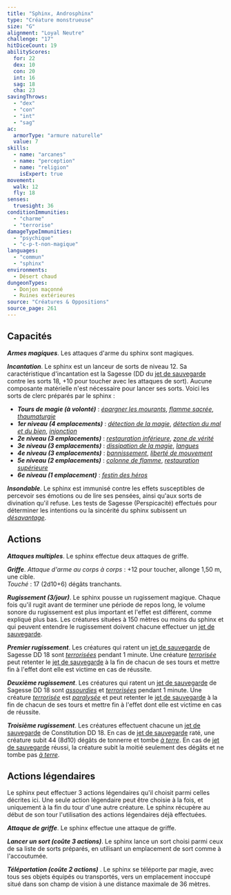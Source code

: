 ```yaml
---
title: "Sphinx, Androsphinx"
type: "Créature monstrueuse"
size: "G"
alignment: "Loyal Neutre"
challenge: "17"
hitDiceCount: 19
abilityScores:
  for: 22
  dex: 10
  con: 20
  int: 16
  sag: 18
  cha: 23
savingThrows:
  - "dex"
  - "con"
  - "int"
  - "sag"
ac:
  armorType: "armure naturelle"
  value: 7
skills:
  - name: "arcanes"
  - name: "perception"
  - name: "religion"
    isExpert: true
movement:
  walk: 12
  fly: 18
senses:
  truesight: 36
conditionImmunities:
  - "charme"
  - "terrorise"
damageTypeImmunities:
  - "psychique"
  - "c-p-t-non-magique"
languages:
  - "commun"
  - "sphinx"
environments:
  - Désert chaud
dungeonTypes:
  - Donjon maçonné
  - Ruines extérieures
source: "Créatures & Oppositions"
source_page: 261
---
```

## Capacités
_**Armes magiques**_. Les attaques d'arme du sphinx sont magiques.

_**Incantation**_. Le sphinx est un lanceur de sorts de niveau 12. Sa caractéristique d'incantation est la Sagesse (DD du [jet de sauvegarde](/utiliser-les-caracteristiques/#jets-de-sauvegarde) contre les sorts 18, +10 pour toucher avec les attaques de sort). Aucune composante matérielle n'est nécessaire pour lancer ses sorts. Voici les sorts de clerc préparés par le sphinx :
* _**Tours de magie (à volonté)**_ : [_épargner les mourants_](/grimoire/epargner-les-mourants/), [_flamme sacrée_](/grimoire/flamme-sacree/), [_thaumaturgie_](/grimoire/thaumaturgie/)
* _**1er niveau (4 emplacements)**_ : [_détection de la magie_](/grimoire/detection-de-la-magie/), [_détection du mal et du bien_](/grimoire/detection-du-mal-et-du-bien/), [_injonction_](/grimoire/injonction/)
* _**2e niveau (3 emplacements)**_ : [_restauration inférieure_](/grimoire/restauration-inferieure/), [_zone de vérité_](/grimoire/zone-de-verite/)
* _**3e niveau (3 emplacements)**_ : [_dissipation de la magie_](/grimoire/dissipation-de-la-magie/), [_langues_](/grimoire/langues/)
* _**4e niveau (3 emplacements)**_ : [_bannissement_](/grimoire/bannissement/), [_liberté de mouvement_](/grimoire/liberte-de-mouvement/)
* _**5e niveau (2 emplacements)**_ : [_colonne de flamme_](/grimoire/colonne-de-flamme/), [_restauration supérieure_](/grimoire/restauration-superieure/)
* _**6e niveau (1 emplacement)**_ : [_festin des héros_](/grimoire/festin-des-heros/)

_**Insondable**_. Le sphinx est immunisé contre les effets susceptibles de percevoir ses émotions ou de lire ses pensées, ainsi qu'aux sorts de divination qu'il refuse. Les tests de Sagesse (Perspicacité) effectués pour déterminer les intentions ou la sincérité du sphinx subissent un [_désavantage_](/utiliser-les-caracteristiques/#avantage-et-desavantage).

## Actions
_**Attaques multiples**_. Le sphinx effectue deux attaques de griffe.

_**Griffe**_. _Attaque d'arme au corps à corps_ : +12 pour toucher, allonge 1,50 m, une cible.  
_Touché_ : 17 (2d10+6) dégâts tranchants.

_**Rugissement (3/jour)**_. Le sphinx pousse un rugissement magique. Chaque fois qu'il rugit avant de terminer une période de repos long, le volume sonore du rugissement est plus important et l'effet est différent, comme expliqué plus bas. Les créatures situées à 150 mètres ou moins du sphinx et qui peuvent entendre le rugissement doivent chacune effectuer un [jet de sauvegarde](/utiliser-les-caracteristiques/#jets-de-sauvegarde).

_**Premier rugissement**_. Les créatures qui ratent un [jet de sauvegarde](/utiliser-les-caracteristiques/#jets-de-sauvegarde) de Sagesse DD 18 sont [_terrorisées_](/gerer-la-sante-du-personnage/#terrorise) pendant 1 minute. Une créature [_terrorisée_](/gerer-la-sante-du-personnage/#terrorise) peut retenter le [jet de sauvegarde](/utiliser-les-caracteristiques/#jets-de-sauvegarde) à la fin de chacun de ses tours et mettre fin à l'effet dont elle est victime en cas de réussite.

_**Deuxième rugissement**_. Les créatures qui ratent un [jet de sauvegarde](/utiliser-les-caracteristiques/#jets-de-sauvegarde) de Sagesse DD 18 sont [_assourdies_](/gerer-la-sante-du-personnage/#assourdi) et [_terrorisées_](/gerer-la-sante-du-personnage/#terrorise) pendant 1 minute. Une créature [_terrorisée_](/gerer-la-sante-du-personnage/#terrorise) est [_paralysée_](/gerer-la-sante-du-personnage/#paralyse) et peut retenter le [jet de sauvegarde](/utiliser-les-caracteristiques/#jets-de-sauvegarde) à la fin de chacun de ses tours et mettre fin à l'effet dont elle est victime en cas de réussite.

_**Troisième rugissement**_. Les créatures effectuent chacune un [jet de sauvegarde](/utiliser-les-caracteristiques/#jets-de-sauvegarde) de Constitution DD 18. En cas de [jet de sauvegarde](/utiliser-les-caracteristiques/#jets-de-sauvegarde) raté, une créature subit 44 (8d10) dégâts de tonnerre et tombe [_à terre_](/gerer-la-sante-du-personnage/#a-terre). En cas de [jet de sauvegarde](/utiliser-les-caracteristiques/#jets-de-sauvegarde) réussi, la créature subit la moitié seulement des dégâts et ne tombe pas [_à terre_](/gerer-la-sante-du-personnage/#a-terre).

## Actions légendaires
Le sphinx peut effectuer 3 actions légendaires qu'il choisit parmi celles décrites ici. Une seule action légendaire peut être choisie à la fois, et uniquement à la fin du tour d'une autre créature. Le sphinx récupère au début de son tour l'utilisation des actions légendaires déjà effectuées.

_**Attaque de griffe**_. Le sphinx effectue une attaque de griffe.

_**Lancer un sort (coûte 3 actions)**_. Le sphinx lance un sort choisi parmi ceux de sa liste de sorts préparés, en utilisant un emplacement de sort comme à l'accoutumée.

_**Téléportation (coûte 2 actions)**_ . Le sphinx se téléporte par magie, avec tous ses objets équipés ou transportés, vers un emplacement inoccupé situé dans son champ de vision à une distance maximale de 36 mètres.
